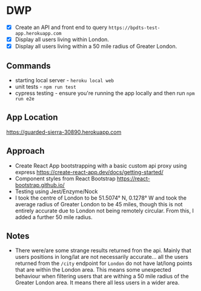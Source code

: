 # DWP 

- [x] Create an API and front end to query `https://bpdts-test-app.herokuapp.com` 
- [x] Display all users living within London.
- [x] Display all users living within a 50 mile radius of Greater London.

## Commands

- starting local server - `heroku local web`
- unit tests - `npm run test`
- cypress testing - ensure you're running the app locally and then run `npm run e2e`


## App Location

https://guarded-sierra-30890.herokuapp.com


## Approach

- Create React App bootstrapping with a basic custom api proxy using express https://create-react-app.dev/docs/getting-started/
- Component styles from React Bootstrap https://react-bootstrap.github.io/
- Testing using Jest/Enzyme/Nock
- I took the centre of London to be 51.5074° N, 0.1278° W and took the average radius of Greater London to be 45 miles, though this is not entirely accurate due to London not being remotely circular. From this, I added a further 50 mile radius.

## Notes 

- There were/are some strange results returned fron the api. Mainly that users positions in long/lat are not necessarily accurate... all the users returned from the `/city` endpoint for `London` do not have lat/long points that are within the London area. This means some unexpected behaviour when filtering users that are withing a 50 mile radius of the Greater London area. It means there all less users in a wider area.


